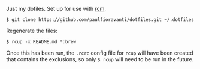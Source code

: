 Just my dofiles.  Set up for use with [rcm](https://github.com/thoughtbot/rcm).

`$ git clone https://github.com/paulfioravanti/dotfiles.git ~/.dotfiles`

Regenerate the files:

`$ rcup -x README.md *:brew`

Once this has been run, the `.rcrc` config file for `rcup` will have been
created that contains the exclusions, so only `$ rcup` will need to be run in
the future.
